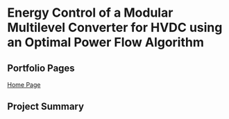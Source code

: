 # Energy Control of a Modular Multilevel Converter for HVDC using an Optimal Power Flow Algorithm

## Portfolio Pages

[Home Page](index.md)

## Project Summary

